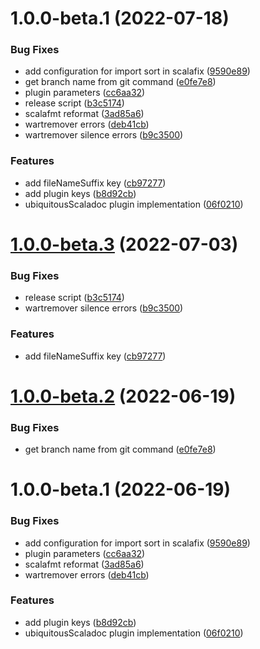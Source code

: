 # 1.0.0-beta.1 (2022-07-18)


### Bug Fixes

* add configuration for import sort in scalafix ([9590e89](https://github.com/atedeg/sbt-ubiquitous-scaladoc/commit/9590e891ce593284993c6054aa5632c7a922374e))
* get branch name from git command ([e0fe7e8](https://github.com/atedeg/sbt-ubiquitous-scaladoc/commit/e0fe7e89ffb14d66e7b2d6d68c8e888ed0ca0d32))
* plugin parameters ([cc6aa32](https://github.com/atedeg/sbt-ubiquitous-scaladoc/commit/cc6aa32090b00bef8a14cef5a4281d8c32ef85ae))
* release script ([b3c5174](https://github.com/atedeg/sbt-ubiquitous-scaladoc/commit/b3c5174e36623241fe60fb3f8b5b1c3ef530e1a6))
* scalafmt reformat ([3ad85a6](https://github.com/atedeg/sbt-ubiquitous-scaladoc/commit/3ad85a6607fabf5ec11467ce5bb2dcf4c90c230e))
* wartremover errors ([deb41cb](https://github.com/atedeg/sbt-ubiquitous-scaladoc/commit/deb41cbb72fb839b8ef6400a176d94389ec42396))
* wartremover silence errors ([b9c3500](https://github.com/atedeg/sbt-ubiquitous-scaladoc/commit/b9c35005ec83c83bf1ecb8aeb5e38cf7a0091a09))


### Features

* add fileNameSuffix key ([cb97277](https://github.com/atedeg/sbt-ubiquitous-scaladoc/commit/cb97277e51258db80bb07e540072930792266725))
* add plugin keys ([b8d92cb](https://github.com/atedeg/sbt-ubiquitous-scaladoc/commit/b8d92cb2c12f6476a60f73bba9a17528008b8018))
* ubiquitousScaladoc plugin implementation ([06f0210](https://github.com/atedeg/sbt-ubiquitous-scaladoc/commit/06f0210c859e4affc99a02d544bef4fae56d93a4))

# [1.0.0-beta.3](https://github.com/atedeg/sbt-ubiquitous-scaladoc/compare/1.0.0-beta.2...1.0.0-beta.3) (2022-07-03)


### Bug Fixes

* release script ([b3c5174](https://github.com/atedeg/sbt-ubiquitous-scaladoc/commit/b3c5174e36623241fe60fb3f8b5b1c3ef530e1a6))
* wartremover silence errors ([b9c3500](https://github.com/atedeg/sbt-ubiquitous-scaladoc/commit/b9c35005ec83c83bf1ecb8aeb5e38cf7a0091a09))


### Features

* add fileNameSuffix key ([cb97277](https://github.com/atedeg/sbt-ubiquitous-scaladoc/commit/cb97277e51258db80bb07e540072930792266725))

# [1.0.0-beta.2](https://github.com/atedeg/sbt-ubiquitous-scaladoc/compare/1.0.0-beta.1...1.0.0-beta.2) (2022-06-19)


### Bug Fixes

* get branch name from git command ([e0fe7e8](https://github.com/atedeg/sbt-ubiquitous-scaladoc/commit/e0fe7e89ffb14d66e7b2d6d68c8e888ed0ca0d32))

# 1.0.0-beta.1 (2022-06-19)


### Bug Fixes

* add configuration for import sort in scalafix ([9590e89](https://github.com/atedeg/sbt-ubiquitous-scaladoc/commit/9590e891ce593284993c6054aa5632c7a922374e))
* plugin parameters ([cc6aa32](https://github.com/atedeg/sbt-ubiquitous-scaladoc/commit/cc6aa32090b00bef8a14cef5a4281d8c32ef85ae))
* scalafmt reformat ([3ad85a6](https://github.com/atedeg/sbt-ubiquitous-scaladoc/commit/3ad85a6607fabf5ec11467ce5bb2dcf4c90c230e))
* wartremover errors ([deb41cb](https://github.com/atedeg/sbt-ubiquitous-scaladoc/commit/deb41cbb72fb839b8ef6400a176d94389ec42396))


### Features

* add plugin keys ([b8d92cb](https://github.com/atedeg/sbt-ubiquitous-scaladoc/commit/b8d92cb2c12f6476a60f73bba9a17528008b8018))
* ubiquitousScaladoc plugin implementation ([06f0210](https://github.com/atedeg/sbt-ubiquitous-scaladoc/commit/06f0210c859e4affc99a02d544bef4fae56d93a4))
